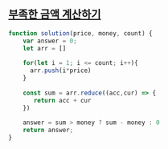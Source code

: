 ## <a href='https://school.programmers.co.kr/learn/courses/30/lessons/82612'>부족한 금액 계산하기</a>

```javascript
function solution(price, money, count) {
    var answer = 0;
    let arr = []
    
    for(let i = 1; i <= count; i++){
      arr.push(i*price)
    }
    
    const sum = arr.reduce((acc,cur) => {
       return acc + cur
    })
    
    answer = sum > money ? sum - money : 0
    return answer;
}
```

